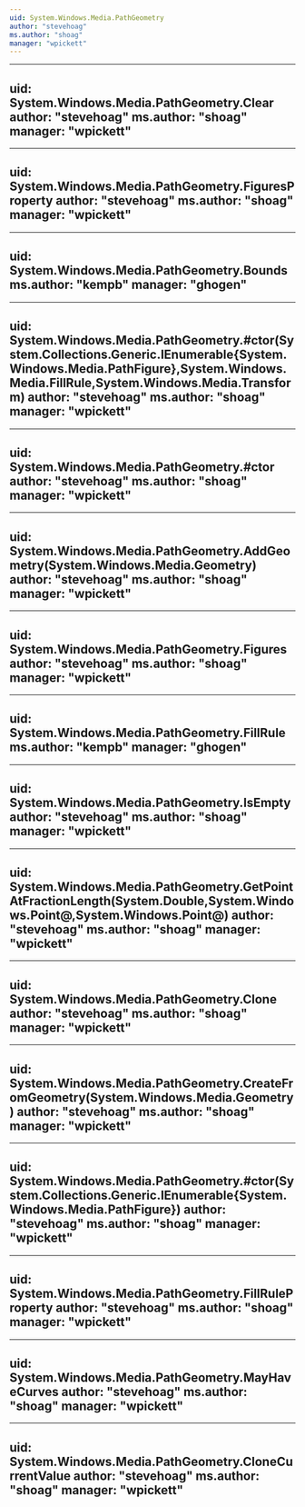 ```yaml
---
uid: System.Windows.Media.PathGeometry
author: "stevehoag"
ms.author: "shoag"
manager: "wpickett"
---
```


---
uid: System.Windows.Media.PathGeometry.Clear
author: "stevehoag"
ms.author: "shoag"
manager: "wpickett"
---

---
uid: System.Windows.Media.PathGeometry.FiguresProperty
author: "stevehoag"
ms.author: "shoag"
manager: "wpickett"
---

---
uid: System.Windows.Media.PathGeometry.Bounds
ms.author: "kempb"
manager: "ghogen"
---

---
uid: System.Windows.Media.PathGeometry.#ctor(System.Collections.Generic.IEnumerable{System.Windows.Media.PathFigure},System.Windows.Media.FillRule,System.Windows.Media.Transform)
author: "stevehoag"
ms.author: "shoag"
manager: "wpickett"
---

---
uid: System.Windows.Media.PathGeometry.#ctor
author: "stevehoag"
ms.author: "shoag"
manager: "wpickett"
---

---
uid: System.Windows.Media.PathGeometry.AddGeometry(System.Windows.Media.Geometry)
author: "stevehoag"
ms.author: "shoag"
manager: "wpickett"
---

---
uid: System.Windows.Media.PathGeometry.Figures
author: "stevehoag"
ms.author: "shoag"
manager: "wpickett"
---

---
uid: System.Windows.Media.PathGeometry.FillRule
ms.author: "kempb"
manager: "ghogen"
---

---
uid: System.Windows.Media.PathGeometry.IsEmpty
author: "stevehoag"
ms.author: "shoag"
manager: "wpickett"
---

---
uid: System.Windows.Media.PathGeometry.GetPointAtFractionLength(System.Double,System.Windows.Point@,System.Windows.Point@)
author: "stevehoag"
ms.author: "shoag"
manager: "wpickett"
---

---
uid: System.Windows.Media.PathGeometry.Clone
author: "stevehoag"
ms.author: "shoag"
manager: "wpickett"
---

---
uid: System.Windows.Media.PathGeometry.CreateFromGeometry(System.Windows.Media.Geometry)
author: "stevehoag"
ms.author: "shoag"
manager: "wpickett"
---

---
uid: System.Windows.Media.PathGeometry.#ctor(System.Collections.Generic.IEnumerable{System.Windows.Media.PathFigure})
author: "stevehoag"
ms.author: "shoag"
manager: "wpickett"
---

---
uid: System.Windows.Media.PathGeometry.FillRuleProperty
author: "stevehoag"
ms.author: "shoag"
manager: "wpickett"
---

---
uid: System.Windows.Media.PathGeometry.MayHaveCurves
author: "stevehoag"
ms.author: "shoag"
manager: "wpickett"
---

---
uid: System.Windows.Media.PathGeometry.CloneCurrentValue
author: "stevehoag"
ms.author: "shoag"
manager: "wpickett"
---
